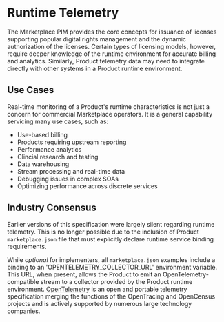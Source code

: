 # Runtime Telemetry

The Marketplace PIM provides the core concepts for issuance of licenses supporting popular digital rights management and the dynamic authorization of the licenses. Certain types of licensing models, however, require deeper knowledge of the runtime environment for accurate billing and analytics. Similarly, Product telemetry data may need to integrate directly with other systems in a Product runtime environment.

## Use Cases

Real-time monitoring of a Product's runtime characteristics is not just a concern for commercial Marketplace operators. It is a general capability servicing many use cases, such as:

 * Use-based billing
 * Products requiring upstream reporting
 * Performance analytics
 * Clincial research and testing
 * Data warehousing
 * Stream processing and real-time data
 * Debugging issues in complex SOAs
 * Optimizing performance across discrete services

## Industry Consensus

Earlier versions of this specification were largely silent regarding runtime telemetry. This is no longer possible due to the inclusion of Product `marketplace.json` file that must explicitly declare runtime service binding requirements.

While _optional_ for implementers, all `marketplace.json` examples include a binding to an 'OPENTELEMETRY_COLLECTOR_URL' environment variable. This URL, when present, allows the Product to emit an OpenTelemetry-compatible stream to a collector provided by the Product runtime environment. [OpenTelemetry](https://opentelemetry.io) is an open and portable telemetry specification merging the functions of the OpenTracing and OpenCensus projects and is actively supported by numerous large technology companies.

